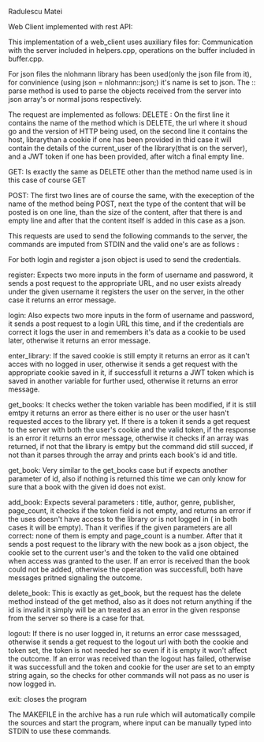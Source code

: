 Radulescu Matei

Web Client implemented with rest API:

This implementation of a web_client uses auxiliary files for:
Communication with the server included in helpers.cpp, operations on the buffer included in buffer.cpp.

For json files the nlohmann library has been used(only the json file from it), for convinience
(using json = nlohmann::json;) it's name is set to json. The :: parse method is used to parse the objects
received from the server into json array's or normal jsons respectively.

The request are implemented as follows:
DELETE : On the first line it contains the name of the method which is DELETE, the url where it shoud go
and the version of HTTP being used, on the second line it contains the host, librarythan a cookie if one has been
provided in thid case it will contain the details of the current_user of the library(that is on the server), and
a JWT token if one has been provided, after witch a final empty line.

GET: Is exactly the same as DELETE other than the method name used is in this case of course GET

POST: The first two lines are of course the same, with the exeception of the name of the method being POST, next
the type of the content that will be posted is on one line, than the size of the content, after that there is
and empty line and after that the content itself is added in this case as a json.

This requests are used to send the following commands to the server, the commands are imputed from STDIN
and the valid one's are as follows :

For both login and register a json object is used to send the credentials.

register: Expects two more inputs in the form of username and password, it sends a post request to the appropriate
URL, and no user exists already under the given username it registers the user on the server, in the other case
it returns an error message.

login: Also expects two more inputs in the form of username and password, it sends a post request to a login URL
this time, and if the credentials are correct it logs the user in and remembers it's data as a cookie to be used
later, otherwise it returns an error message.

enter_library: If the saved cookie is still empty it returns an error as it can't acces with no logged in user,
otherwise it sends a get request with the appropriate cookie saved in it, if successfull it returns a JWT token
which is saved in another variable for further used, otherwise it returns an error message.

get_books: It checks wether the token variable has been modified, if it is still emtpy it returns an error
as there either is no user or the user hasn't requested acces to the library yet. If there is a token it sends
a get request to the server with both the user's cookie and the valid token, if the response is an error
it returns an error message, otherwise it checks if an array was returned, if not that the library is emtpy
but the command did still succed, if not than it parses through the array and prints each book's id and title.

get_book: Very similar to the get_books case but if expects another parameter of id, also if nothing is
returned this time we can only know for sure that a book with the given id does not exist. 

add_book: Expects several parameters : title, author, genre, publisher, page_count, it checks if the
token field is not empty, and returns an error if the uses doesn't have access to the library or is not
logged in ( in both cases it will be empty). Than it verifies if the given parameters are all correct:
none of them is empty and page_count is a number. After that it sends a post request to the library
with the new book as a json object, the cookie set to the current user's and the token to the valid one
obtained when access was granted to the user. If an error is received than the book could not be added,
otherwise the operation was successfull, both have messages pritned signaling the outcome.

delete_book: This is exactly as get_book, but the request has the delete method instead of the get method,
also as it does not return anything if the id is invalid it simply will be an treated as an error in the
given response from the server so there is a case for that.

logout: If there is no user logged in, it returns an error case messsaged, otherwise it sends a get request
to the logout url with both the cookie and token set, the token is not needed her so even if it is empty
it won't affect the outcome. If an error was received than the logout has failed, otherwise it was successfull
and the token and cookie for the user are set to an empty string again, so the checks for other commands will not
pass as no user is now logged in.

exit: closes the program

The MAKEFILE in the archive has a run rule which will automatically compile the sources and start the program, where
input can be manually typed into STDIN to use these commands.
